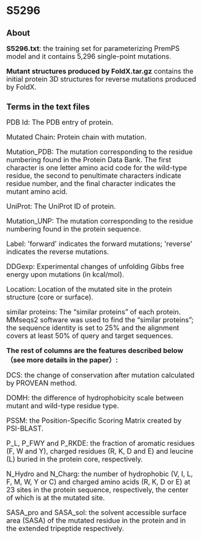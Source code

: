 # S5296

## About

<font size=4>

**S5296.txt**: the training set for parameterizing PremPS model and it contains 5,296 single-point mutations.

**Mutant structures produced by FoldX.tar.gz** contains the initial protein 3D structures for reverse mutations produced by FoldX. 

</font> 

## Terms in the text files

<font size=4>

PDB Id: The PDB entry of protein.

Mutated Chain: Protein chain with mutation.

Mutation_PDB: The mutation corresponding to the residue numbering found in the Protein Data Bank. The first character is one letter amino acid code for the wild-type residue, the second to penultimate characters indicate residue number, and the final character indicates the mutant amino acid.

UniProt: The UniProt ID of protein.

Mutation_UNP: The mutation corresponding to the residue numbering found in the protein sequence.

Label: 'forward' indicates the forward mutations; 'reverse' indicates the reverse mutations.

DDGexp: Experimental changes of unfolding Gibbs free energy upon mutations (in kcal/mol).

Location: Location of the mutated site in the protein structure (core or surface).

similar proteins: The “similar proteins” of each protein. MMseqs2 software was used to find the “similar proteins”; the sequence identity is set to 25% and the alignment covers at least 50% of query and target sequences.

**The rest of columns are the features described below （see more details in the paper）:**

DCS: the change of conservation after mutation calculated by PROVEAN method. 

DOMH: the difference of hydrophobicity scale between mutant and wild-type residue type.

PSSM: the Position-Specific Scoring Matrix created by PSI-BLAST.

P\_L, P\_FWY and P\_RKDE: the fraction of aromatic residues (F, W and Y), charged residues (R, K, D and E) and leucine (L) buried in the protein core, respectively.

N\_Hydro and N\_Charg: the number of hydrophobic (V, I, L, F, M, W, Y or C) and charged amino acids (R, K, D or E) at 23 sites in the protein sequence, respectively, the center of which is at the mutated site. 

SASA\_pro and SASA\_sol: the solvent accessible surface area (SASA) of the mutated residue in the protein and in the extended tripeptide respectively. 

<font>

